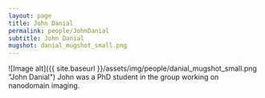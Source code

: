 ```yaml
---
layout: page
title: John Danial
permalink: people/JohnDanial
subtitle: John Danial
mugshot: danial_mugshot_small.png
---
```

![Image alt]({{ site.baseurl }}/assets/img/people/danial_mugshot_small.png "John Danial")
John was a PhD student in the group working on nanodomain imaging.

